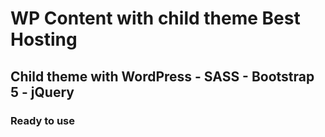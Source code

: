 # WP Content with child theme Best Hosting

## Child theme with WordPress - SASS - Bootstrap 5 - jQuery

### Ready to use
